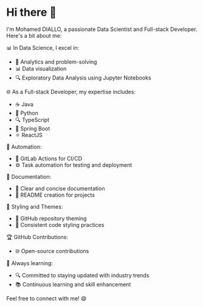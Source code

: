 # Hi there 👋

I'm Mohamed DIALLO, a passionate Data Scientist and Full-stack Developer. Here's a bit about me:

📊 In Data Science, I excel in:
  - 🧠 Analytics and problem-solving
  - 📊 Data visualization
  - 🔍 Exploratory Data Analysis using Jupyter Notebooks

🌐 As a Full-stack Developer, my expertise includes:
  - ☕ Java
  - 🐍 Python
  - 🔍 TypeScript
  - 🌱 Spring Boot
  - ⚛️ ReactJS

🤖 Automation:
  - 🤖 GitLab Actions for CI/CD
  - ⚙️ Task automation for testing and deployment

📄 Documentation:
  - 📝 Clear and concise documentation
  - 📘 README creation for projects

🎨 Styling and Themes:
  - 🎨 GitHub repository theming
  - 🧼 Consistent code styling practices

🏆 GitHub Contributions:
  - 🌐 Open-source contributions

🚧 Always learning:
  - 🔍 Committed to staying updated with industry trends
  - 📚 Continuous learning and skill enhancement

Feel free to connect with me! 😄

<!--
- 🔭 I’m currently working on ...
- 🌱 I’m currently learning ...
- 👯 I’m looking to collaborate on ...
- 🤔 I’m looking for help with ...
- 💬 Ask me about ...
- 📫 How to reach me: ...
- 😄 Pronouns: ...
- ⚡ Fun fact: ...
-->
